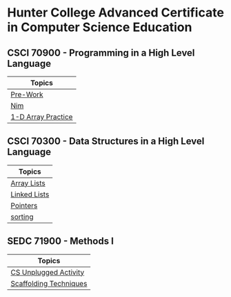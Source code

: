 # Hunter College Advanced Certificate in Computer Science Education

## CSCI 70900 - Programming in a High Level Language

|Topics |
|---|
|[Pre-Work](https://github.com/hunter-teacher-cert/cohort-3-summer-work-jenna0704/tree/master/programming/pre)|
|[Nim](https://github.com/hunter-teacher-cert/cohort-3-summer-work-jenna0704/blob/master/programming/1/Nim.java)|
|[1-D Array Practice](https://github.com/hunter-teacher-cert/cohort-3-summer-work-jenna0704/blob/master/programming/2/ArrayPractice.java)|


## CSCI 70300 - Data Structures in a High Level Language
|Topics |
|---|
|[Array Lists](https://github.com/hunter-teacher-cert/cohort-3-summer-work-jenna0704/blob/master/ds/arraylists/AlPractice.java)|
|[Linked Lists](https://github.com/hunter-teacher-cert/cohort-3-summer-work-jenna0704/tree/master/ds/linkedlists)|
|[Pointers](https://github.com/hunter-teacher-cert/cohort-3-summer-work-jenna0704/tree/master/ds/pointers)|
|[sorting](https://github.com/hunter-teacher-cert/cohort-3-summer-work-jenna0704/tree/master/ds/sorting)|


## SEDC 71900 - Methods I
|Topics |
|---|
|[CS Unplugged Activity](https://github.com/hunter-teacher-cert/cohort-3-summer-work-jenna0704/blob/master/methods/04_unplugged.md)|
|[Scaffolding Techniques](https://github.com/hunter-teacher-cert/cohort-3-summer-work-jenna0704/blob/master/methods/05_scaffold.md)|

